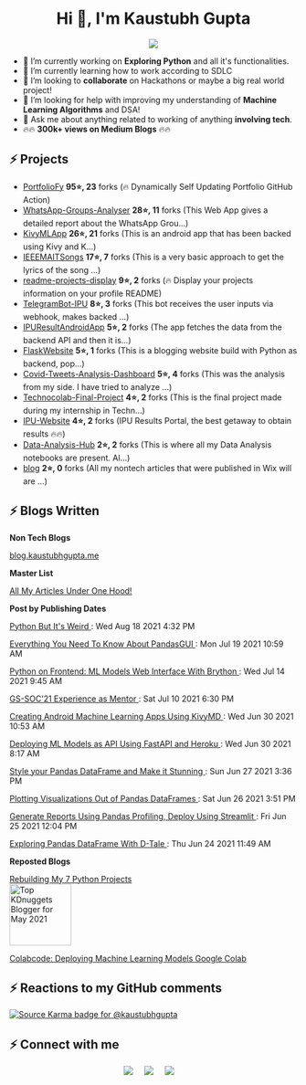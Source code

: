 <h1 align="center">Hi 👋, I'm Kaustubh Gupta</h1>
<p align="center">
<img src="https://github-readme-stats.vercel.app/api?username=kaustubhgupta&show_icons=true&theme=dark&count_private=true&include_all_commits=true&custom_title=Kaustubh's Stats">
</p>

- 🔭 I’m currently working on **Exploring Python** and all it's functionalities.
- 🌱 I’m currently learning how to work according to SDLC
- 👯 I’m looking to **collaborate** on Hackathons or maybe a big real world project!
- 🤔 I’m looking for help with improving my understanding of **Machine Learning Algorithms** and DSA!
- 💬 Ask me about anything related to working of anything **involving tech**.
- 🔥🔥 **300k+ views on Medium Blogs** 🔥🔥

## ⚡ Projects
<!-- PROJECTS START -->
* [PortfolioFy](https://github.com/kaustubhgupta/PortfolioFy) **95⭐, 23** forks (🔥 Dynamically Self Updating Portfolio GitHub Action) 
* [WhatsApp-Groups-Analyser](https://github.com/kaustubhgupta/WhatsApp-Groups-Analyser) **28⭐, 11** forks (This Web App gives a detailed report about the WhatsApp Grou...) 
* [KivyMLApp](https://github.com/kaustubhgupta/KivyMLApp) **26⭐, 21** forks (This is an android app that has been backed using Kivy and K...) 
* [IEEEMAITSongs](https://github.com/kaustubhgupta/IEEEMAITSongs) **17⭐, 7** forks (This is a very basic approach to get the lyrics of the song ...) 
* [readme-projects-display](https://github.com/kaustubhgupta/readme-projects-display) **9⭐, 2** forks (🔥 Display your projects information on your profile README) 
* [TelegramBot-IPU](https://github.com/kaustubhgupta/TelegramBot-IPU) **8⭐, 3** forks (This bot receives the user inputs via webhook, makes backed ...) 
* [IPUResultAndroidApp](https://github.com/kaustubhgupta/IPUResultAndroidApp) **5⭐, 2** forks (The app fetches the data from the backend API and then it is...) 
* [FlaskWebsite](https://github.com/kaustubhgupta/FlaskWebsite) **5⭐, 1** forks (This is a blogging website build with Python as backend, pop...) 
* [Covid-Tweets-Analysis-Dashboard](https://github.com/kaustubhgupta/Covid-Tweets-Analysis-Dashboard) **5⭐, 4** forks (This was the analysis from my side. I have tried to analyze ...) 
* [Technocolab-Final-Project](https://github.com/kaustubhgupta/Technocolab-Final-Project) **4⭐, 2** forks (This is the final project made during my internship in Techn...) 
* [IPU-Website](https://github.com/kaustubhgupta/IPU-Website) **4⭐, 2** forks (IPU Results Portal, the best getaway to obtain results 🔥🔥) 
* [Data-Analysis-Hub](https://github.com/kaustubhgupta/Data-Analysis-Hub) **2⭐, 2** forks (This is where all my Data Analysis notebooks are present. Al...) 
* [blog](https://github.com/kaustubhgupta/blog) **2⭐, 0** forks (All my nontech articles that were published in Wix will are ...)<!-- PROJECTS END -->
   
## ⚡ Blogs Written

**Non Tech Blogs**

[blog.kaustubhgupta.me](https://blog.kaustubhgupta.me/)

**Master List**
<p><a href="https://medium.com/@kaustubhgupta1828/all-my-articles-under-one-hood-f1ab2e5eac89"> All My Articles Under One Hood! </a></p>

**Post by Publishing Dates**
<!-- BLOG-POST-LIST:START --><p><a href=https://towardsdatascience.com/python-but-its-weird-f90b45220f86?source=rss-603da2b47f57------2 > Python But It's Weird </a>: Wed Aug 18 2021 4:32 PM </p><p><a href=https://www.analyticsvidhya.com/blog/2021/07/everything-you-need-to-know-about-pandasgui/ > Everything You Need To Know About PandasGUI </a>: Mon Jul 19 2021 10:59 AM </p><p><a href=https://www.analyticsvidhya.com/blog/2021/07/python-on-frontend-ml-models-web-interface-with-brython/ > Python on Frontend: ML Models Web Interface With Brython </a>: Wed Jul 14 2021 9:45 AM </p><p><a href=https://blog.kaustubhgupta.me/2021/07/11/gssoc-experience-mentor/ > GS-SOC’21 Experience as Mentor </a>: Sat Jul 10 2021 6:30 PM </p><p><a href=https://www.analyticsvidhya.com/blog/2021/06/creating-android-ml-app-kivymd/ > Creating Android Machine Learning Apps Using KivyMD </a>: Wed Jun 30 2021 10:53 AM </p><p><a href=https://www.analyticsvidhya.com/blog/2021/06/deploying-ml-models-as-api-using-fastapi-and-heroku/ > Deploying ML Models as API Using FastAPI and Heroku </a>: Wed Jun 30 2021 8:17 AM </p><p><a href=https://www.analyticsvidhya.com/blog/2021/06/style-your-pandas-dataframe-and-make-it-stunning/ > Style your Pandas DataFrame and Make it Stunning </a>: Sun Jun 27 2021 3:36 PM </p><p><a href=https://www.analyticsvidhya.com/blog/2021/06/plotting-visualizations-out-of-pandas-dataframes/ > Plotting Visualizations Out of Pandas DataFrames </a>: Sat Jun 26 2021 3:51 PM </p><p><a href=https://www.analyticsvidhya.com/blog/2021/06/generate-reports-using-pandas-profiling-deploy-using-streamlit/ > Generate Reports Using Pandas Profiling, Deploy Using Streamlit </a>: Fri Jun 25 2021 12:04 PM </p><p><a href=https://www.analyticsvidhya.com/blog/2021/06/exploring-pandas-dataframe-with-d-tale/ > Exploring Pandas DataFrame With D-Tale </a>: Thu Jun 24 2021 11:49 AM </p><!-- BLOG-POST-LIST:END -->

**Reposted Blogs**

[Rebuilding My 7 Python Projects](https://www.kdnuggets.com/2021/05/rebuilding-7-python-projects.html) <br> <a href="https://www.kdnuggets.com/2021/06/top-stories-2021-may.html" target="_blank" rel="noopener"><img src="https://www.kdnuggets.com/images/tkb-2105-s.png" width=108 alt="Top KDnuggets Blogger for May 2021"></a>

[Colabcode: Deploying Machine Learning Models Google Colab](https://www.kdnuggets.com/2021/07/colabcode-deploying-machine-learning-models-google-colab.html)

## ⚡ Reactions to my GitHub comments
[![Source Karma badge for @kaustubhgupta](https://sourcekarma-og.vercel.app/api/kaustubhgupta/github)](https://sourcekarma.vercel.app/kaustubhgupta)


## ⚡ Connect with me
<p align="center">
  <a target="_blank" href="https://www.linkedin.com/in/kaustubh-gupta"><img src="https://img.shields.io/badge/LinkedIn-0077B5?style=for-the-badge&logo=linkedin&logoColor=white" /></a>&nbsp;&nbsp;&nbsp;&nbsp;
  <a target="_blank" href="https://twitter.com/Kaustubh1828"><img src="https://img.shields.io/badge/Twitter-1DA1F2?style=for-the-badge&logo=twitter&logoColor=white" /></a>&nbsp;&nbsp;&nbsp;&nbsp;
     <a href="https://medium.com/@kaustubhgupta1828"><img src="https://img.shields.io/badge/Medium-12100E?style=for-the-badge&logo=medium&logoColor=white" /></a>&nbsp;&nbsp;&nbsp;&nbsp;
</p>
